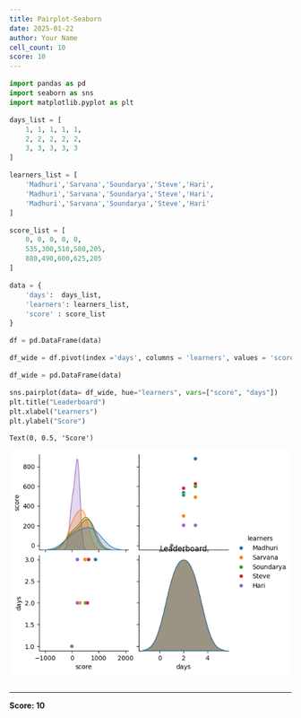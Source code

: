 ```yaml
---
title: Pairplot-Seaborn
date: 2025-01-22
author: Your Name
cell_count: 10
score: 10
---
```


```python
import pandas as pd
import seaborn as sns
import matplotlib.pyplot as plt
```


```python
days_list = [
    1, 1, 1, 1, 1,
    2, 2, 2, 2, 2,
    3, 3, 3, 3, 3
]
```


```python
learners_list = [
    'Madhuri','Sarvana','Soundarya','Steve','Hari',
    'Madhuri','Sarvana','Soundarya','Steve','Hari',
    'Madhuri','Sarvana','Soundarya','Steve','Hari'
]
```


```python
score_list = [
    0, 0, 0, 0, 0,
    535,300,510,580,205,
    880,490,600,625,205
]
```


```python
data = {
    'days':  days_list,
    'learners': learners_list,
    'score' : score_list
}
```


```python
df = pd.DataFrame(data)
```


```python
df_wide = df.pivot(index ='days', columns = 'learners', values = 'score')
```


```python
df_wide = pd.DataFrame(data)
```


```python
sns.pairplot(data= df_wide, hue="learners", vars=["score", "days"])
plt.title("Leaderboard")
plt.xlabel("Learners")
plt.ylabel("Score")
```




    Text(0, 0.5, 'Score')




    
![png](Pairplot-seaborn_files/Pairplot-seaborn_8_1.png)
    



```python

```


---
**Score: 10**
